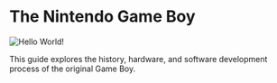 # The Nintendo Game Boy

![Hello World!](https://raw.github.com/spencersteers/game-boy-development-book/master/assets/hello-world.jpg)

This guide explores the history, hardware, and software development process of the original Game Boy. 